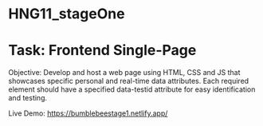 # HNG11_stageOne

# Task: Frontend Single-Page

Objective: Develop and host a web page using HTML, CSS and JS that showcases specific personal and real-time data attributes. Each required element should have a specified data-testid attribute for easy identification and testing.

Live Demo: https://bumblebeestage1.netlify.app/
